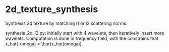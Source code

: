 # 2d_texture_synthesis

Synthesis 2d texture by matching l1 or l2 scattering norms. 

synthesis_2d_l2.py: initially start with 4 wavelets, then iteratively insert more wavelets. Computation is done in frequency field, with the constrains that x_hat(-omega) = \bar(x_hat(omega)).
